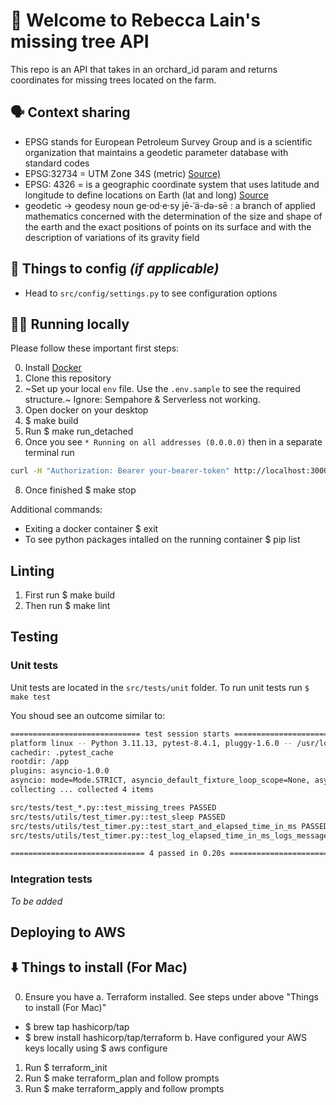 # 🌳 Welcome to Rebecca Lain's missing tree API

This repo is an API that takes in an orchard_id param and returns coordinates for missing trees located on the farm.

## 🗣️ Context sharing

- EPSG stands for European Petroleum Survey Group and is a scientific organization that maintains a geodetic parameter database with standard codes
- EPSG:32734 = UTM Zone 34S (metric) [Source)](https://epsg.io/32734)
- EPSG: 4326 = is a geographic coordinate system that uses latitude and longitude to define locations on Earth (lat and long) [Source](https://epsg.io/4326)
- geodetic -> geodesy noun ge·​od·​e·​sy jē-ˈä-də-sē : a branch of applied mathematics concerned with the determination of the size and shape of the earth and the exact positions of points on its surface and with the description of variations of its gravity field


## 🔢 Things to config _(if applicable)_

- Head to `src/config/settings.py` to see configuration options

## 👩‍💻 Running locally

Please follow these important first steps:

0. Install [Docker](https://docs.docker.com/desktop/setup/install/mac-install/)
1. Clone this repository
2. ~Set up your local `env` file. Use the `.env.sample` to see the required structure.~ Ignore: Sempahore & Serverless not working. 
3. Open docker on your desktop
4. $ make build
6. Run $ make run_detached
7. Once you see `* Running on all addresses (0.0.0.0)` then in a separate terminal run 
```bash
curl -H "Authorization: Bearer your-bearer-token" http://localhost:3000/api/orchards/your-orchard-id/missing-trees
```
8. Once finished $ make stop


Additional commands:
- Exiting a docker container $ exit
- To see python packages intalled on the running container $ pip list

## Linting

1. First run $ make build
2. Then run $ make lint

## Testing

### Unit tests

Unit tests are located in the `src/tests/unit` folder.
To run unit tests run `$ make test`

You shoud see an outcome similar to:

```bash
============================= test session starts ==============================
platform linux -- Python 3.11.13, pytest-8.4.1, pluggy-1.6.0 -- /usr/local/bin/python3.11
cachedir: .pytest_cache
rootdir: /app
plugins: asyncio-1.0.0
asyncio: mode=Mode.STRICT, asyncio_default_fixture_loop_scope=None, asyncio_default_test_loop_scope=function
collecting ... collected 4 items

src/tests/test_*.py::test_missing_trees PASSED                           [ 25%]
src/tests/utils/test_timer.py::test_sleep PASSED                         [ 50%]
src/tests/utils/test_timer.py::test_start_and_elapsed_time_in_ms PASSED  [ 75%]
src/tests/utils/test_timer.py::test_log_elapsed_time_in_ms_logs_message PASSED [100%]

============================== 4 passed in 0.20s ===============================
```

### Integration tests

_To be added_

## Deploying to AWS


## ⬇️ Things to install (For Mac)

0. Ensure you have 
  a. Terraform installed. See steps under above "Things to install (For Mac)"
  - $ brew tap hashicorp/tap
  - $ brew install hashicorp/tap/terraform
  b. Have configured your AWS keys locally using $ aws configure
1. Run $ terraform_init
2. Run $ make terraform_plan and follow prompts
3. Run $ make terraform_apply and follow prompts